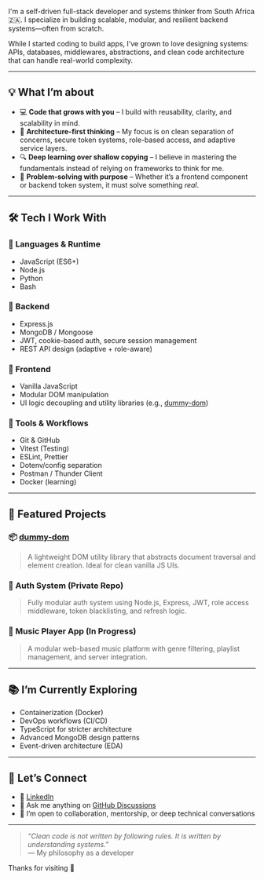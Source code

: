 

I'm a self-driven full-stack developer and systems thinker from South Africa 🇿🇦. I specialize in building scalable, modular, and resilient backend systems—often from scratch.

While I started coding to build apps, I’ve grown to love designing systems: APIs, databases, middlewares, abstractions, and clean code architecture that can handle real-world complexity.

---

## 💡 What I’m about

- 💻 **Code that grows with you** – I build with reusability, clarity, and scalability in mind.
- 🧠 **Architecture-first thinking** – My focus is on clean separation of concerns, secure token systems, role-based access, and adaptive service layers.
- 🔍 **Deep learning over shallow copying** – I believe in mastering the fundamentals instead of relying on frameworks to think for me.
- 🎯 **Problem-solving with purpose** – Whether it’s a frontend component or backend token system, it must solve something *real*.

---

## 🛠 Tech I Work With

### 🔹 Languages & Runtime
- JavaScript (ES6+)
- Node.js
- Python
- Bash

### 🔹 Backend
- Express.js
- MongoDB / Mongoose
- JWT, cookie-based auth, secure session management
- REST API design (adaptive + role-aware)

### 🔹 Frontend
- Vanilla JavaScript
- Modular DOM manipulation
- UI logic decoupling and utility libraries (e.g., [dummy-dom](https://www.npmjs.com/package/dummy-dom))

### 🔹 Tools & Workflows
- Git & GitHub
- Vitest (Testing)
- ESLint, Prettier
- Dotenv/config separation
- Postman / Thunder Client
- Docker (learning)

---

## 🚀 Featured Projects

### 📦 [dummy-dom](https://github.com/mpho-shabalala/dummy-dom)
> A lightweight DOM utility library that abstracts document traversal and element creation. Ideal for clean vanilla JS UIs.

### 🔐 Auth System (Private Repo)
> Fully modular auth system using Node.js, Express, JWT, role access middleware, token blacklisting, and refresh logic.

### 🎵 Music Player App (In Progress)
> A modular web-based music platform with genre filtering, playlist management, and server integration.

---

## 📚 I’m Currently Exploring

- Containerization (Docker)
- DevOps workflows (CI/CD)
- TypeScript for stricter architecture
- Advanced MongoDB design patterns
- Event-driven architecture (EDA)

---

## 🤝 Let’s Connect

- 💼 [LinkedIn](https://www.linkedin.com/in/mpho-shabalala)
- 💬 Ask me anything on [GitHub Discussions](https://github.com/mpho-shabalala)
- 🧠 I’m open to collaboration, mentorship, or deep technical conversations

---

> _“Clean code is not written by following rules. It is written by understanding systems.”_  
> — My philosophy as a developer

Thanks for visiting 🙌

